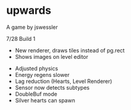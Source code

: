 # upwards

A game by jswessler



7/28 Build 1
* New renderer, draws tiles instead of pg.rect
* Shows images on level editor
- Adjusted physics
- Energy regens slower
- Lag reduction (Hearts, Level Renderer)
- Sensor now detects subtypes
- DoubleBuf mode
- Silver hearts can spawn
